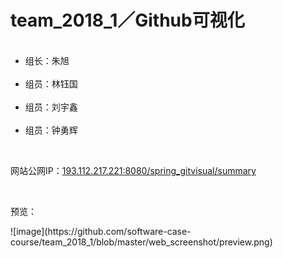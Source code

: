 # team_2018_1／Github可视化
<ul>
  <li>组长：朱旭</li>
  <li>组员：林钰国</li>
  <li>组员：刘宇鑫</li>
  <li>组员：钟勇辉</li>
</ul>
<p></p>
</br>
<p>网站公网IP：<a href="http://193.112.217.221:8080/spring_gitvisual/summary">193.112.217.221:8080/spring_gitvisual/summary</a></p>
</br>
<p>预览：</p>
![image](https://github.com/software-case-course/team_2018_1/blob/master/web_screenshot/preview.png)
